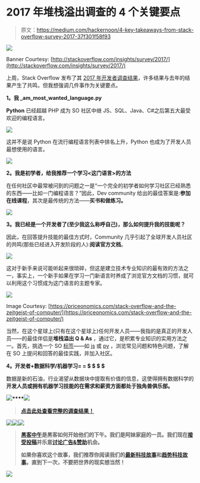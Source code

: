 # 2017 年堆栈溢出调查的 4 个关键要点

> 原文：<https://medium.com/hackernoon/4-key-takeaways-from-stack-overflow-survey-2017-37f301f58f93>

![](img/2b00eda3f9606bedd055dd02f585ecae.png)

Banner Courtesy: [http://stackoverflow.com/insights/survey/2017/](http://stackoverflow.com/insights/survey/2017/)

上周，Stack Overflow 发布了其 [2017 年开发者调查结果](http://stackoverflow.com/insights/survey/2017/)，许多结果与去年的结果产生了共鸣，但我想强调几件事作为关键要点。

**1。我 _am_most_wanted_language.py**

**Python** 已经超越 PHP 成为 SO 社区中继 JS、SQL、Java、C#之后第五大最受欢迎的编程语言。

![](img/408494fceb1b7abb33642f591d7ee8c6.png)

这并不是说 Python 在流行编程语言列表中排名上升，Python 也成为了开发人员最想使用的语言。

![](img/573dcb4ebab1e6c99b1c36101a0bd1f1.png)

**2。我是初学者，给我推荐一个学习<这门语言>的方法**

在任何社区中最常被问到的问题之一是“一个完全的初学者如何学习社区已经熟悉的东西——比如一门编程语言？”因此，Dev community 给出的最佳答案是:**参加在线课程**，其次是最传统的方法——**买书和做练习。**

![](img/b45e736e41d74ad2cf611fd98d0a500f.png)

**3。我已经是一个开发者了(至少我这么称呼自己)，那么如何提升我的技能呢？**

因此，在回答提升技能的最佳方式时，Community 几乎引起了全球开发人员社区的共鸣(那些已经进入开发阶段的人):**阅读官方文档**。

![](img/ef926ce612404dd265de327eb4f6df8a.png)

这对于新手来说可能听起来很琐碎，但这是建立技术专业知识的最有效的方法之一，事实上，一个新手如果在学习一门新语言时养成了浏览官方文档的习惯，就可以利用这个习惯成为这门语言的主题专家。

![](img/56f7087f6c3746245953caebce19caf2.png)

Image Courtesy: [https://priceonomics.com/stack-overflow-and-the-zeitgeist-of-computer/](https://priceonomics.com/stack-overflow-and-the-zeitgeist-of-computer/)

当然，在这个星球上(只有在这个星球上)任何开发人员——我指的是真正的开发人员——的最佳伴侣是**堆栈溢出 Q & As** ，通过它，是积累专业知识的实用方法之一。首先，挑选一个 SO [标签](https://stackoverflow.com/tags)——如 [js](https://stackoverflow.com/questions/tagged/javascript) 或 [py](https://stackoverflow.com/questions/tagged/python) ，浏览常见问题和特色问题，了解在 SO 上提问和回答的最佳实践，并加入社区。

**4。开发者+数据科学/机器学习= = $ $ $ $**

数据是新的石油，行业渴望从数据块中提取有价值的信息，这使得拥有数据科学的**开发人员或拥有机器学习技能的**[](https://hackernoon.com/learning-data-analytics-is-not-tough-starting-is-tough-c1e718fc858a)**在需求和薪资方面都处于独角兽俱乐部。**

**![](img/040a83a77cb419eedfeef460d299281b.png)****![](img/6b878a4f06f5b2e6fccee2d8f837da93.png)**

> **[**点击此处查看完整的调查结果！**](http://stackoverflow.com/insights/survey/2017/)**

**[![](img/50ef4044ecd4e250b5d50f368b775d38.png)](http://bit.ly/HackernoonFB)****[![](img/979d9a46439d5aebbdcdca574e21dc81.png)](https://goo.gl/k7XYbx)****[![](img/2930ba6bd2c12218fdbbf7e02c8746ff.png)](https://goo.gl/4ofytp)**

> **[黑客中午](http://bit.ly/Hackernoon)是黑客如何开始他们的下午。我们是阿妹家庭的一员。我们现在[接受投稿](http://bit.ly/hackernoonsubmission)并乐意[讨论广告&赞助](mailto:partners@amipublications.com)机会。**
> 
> **如果你喜欢这个故事，我们推荐你阅读我们的[最新科技故事](http://bit.ly/hackernoonlatestt)和[趋势科技故事](https://hackernoon.com/trending)。直到下一次，不要把世界的现实想当然！**

**![](img/be0ca55ba73a573dce11effb2ee80d56.png)**